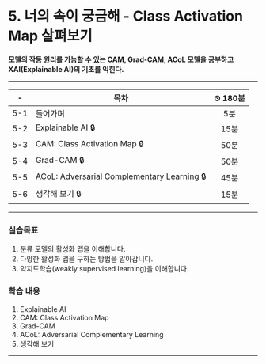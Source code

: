# 5. 너의 속이 궁금해 - Class Activation Map 살펴보기

**모델의 작동 원리를 가늠할 수 있는 CAM, Grad-CAM, ACoL 모델을 공부하고 XAI(Explainable AI)의 기초를 익힌다.**

---

|-|목차|⏲ 180분|
|:---:|---|:---:|
|5-1| 들어가며 | 5분|
|5-2| Explainable AI 🔒| 15분|
|5-3| CAM: Class Activation Map 🔒| 50분|
|5-4| Grad-CAM 🔒| 50분|
|5-5| ACoL: Adversarial Complementary Learning 🔒| 45분|
|5-6| 생각해 보기 🔒| 15분|

---

### 실습목표

1. 분류 모델의 활성화 맵을 이해합니다.
2. 다양한 활성화 맵을 구하는 방법을 알아갑니다.
3. 약지도학습(weakly supervised learning)을 이해합니다.

### 학습 내용

1. Explainable AI
2. CAM: Class Activation Map
3. Grad-CAM
4. ACoL: Adversarial Complementary Learning
5. 생각해 보기

---
